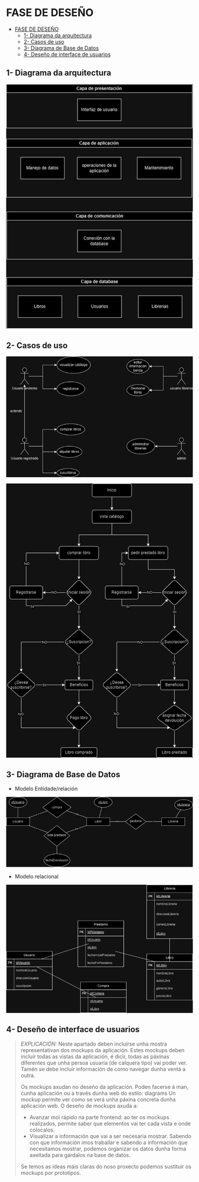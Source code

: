 # FASE DE DESEÑO

- [FASE DE DESEÑO](#fase-de-deseño)
  - [1- Diagrama da arquitectura](#1--diagrama-da-arquitectura)
  - [2- Casos de uso](#2--casos-de-uso)
  - [3- Diagrama de Base de Datos](#3--diagrama-de-base-de-datos)
  - [4- Deseño de interface de usuarios](#4--deseño-de-interface-de-usuarios)


## 1- Diagrama da arquitectura

![alt text](..\img\Diagrama-arquitectura-proyectoSAF.drawio.png)

## 2- Casos de uso

![alt text](..\img\Diagrama-usuarios-proyectoSAF.drawio.png)

![alt text](..\img\Diagrama-flujo-proyectoSAF.drawio.png)

## 3- Diagrama de Base de Datos
- Modelo Entidade/relación

![alt text](..\img\Diagrama-ER-proyectoSAF.drawio.png)

- Modelo relacional

![alt text](..\img\Diagrama-relacional-proyectoSAF.drawio.png)

## 4- Deseño de interface de usuarios

> *EXPLICACIÓN:* Neste apartado deben incluírse unha mostra representativan dos mockups da aplicación. Estes mockups deben incluír todas as vistas da aplicación, é dicir, todas as páxinas diferentes que unha persoa usuaria (de calquera tipo) vai poder ver. Tamén se debe incluír información de como navegar dunha ventá a outra.
>
> Os mockups axudan no deseño da aplicación. Poden facerse á man, cunha aplicación ou a través dunha web do estilo: diagrams Un mockup permite ver como se verá unha páxina concreta dunha aplicación web. O deseño de mockups axuda a:
>
> - Avanzar moi rápido na parte frontend: ao ter os mockups realizados, permite saber que elementos vai ter cada vista e onde colocalos.
> - Visualizar a información que vai a ser necesaria mostrar. Sabendo con que información imos traballar e sabendo a información que necesitamos mostrar, podemos organizar os datos dunha forma axeitada para gardalos na base de datos.
>
> Se temos as ideas máis claras do noso proxecto podemos sustituir os mockups por prototipos.
